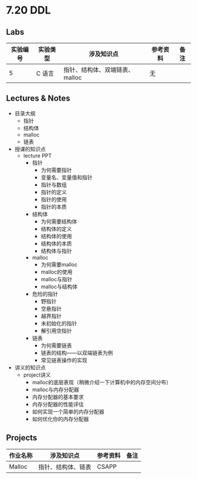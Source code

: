 # 7.20 DDL

## Labs
| 实验编号 | 实验类型 | 涉及知识点 | 参考资料 | 备注 |
| ------- | ------- | -------- | ------- | ---- |
|  5    |  C 语言 | 指针、结构体、双端链表、malloc   |  无     |

## Lectures & Notes
- 目录大纲
  - 指针
  - 结构体
  - malloc
  - 链表
- 授课的知识点
  - lecture PPT
    - 指针
      - 为何需要指针
      - 变量名、变量值和指针
      - 指针与数组
      - 指针的定义
      - 指针的使用
      - 指针的本质
    - 结构体
      - 为何需要结构体
      - 结构体的定义
      - 结构体的使用
      - 结构体的本质
      - 结构体与指针
    - malloc
      - 为何需要malloc
      - malloc的使用
      - malloc与指针
      - malloc与结构体
    - 危险的指针
      - 野指针
      - 空悬指针
      - 越界指针
      - 未初始化的指针
      - 解引用空指针
    - 链表
      - 为何需要链表
      - 链表的结构——以双端链表为例
      - 常见链表操作的实现
- 讲义的知识点
  - project讲义
    - malloc的底层表现（稍微介绍一下计算机中的内存空间分布）
    - malloc与内存分配器
    - 内存分配器的基本要求
    - 内存分配器的性能评估
    - 如何实现一个简单的内存分配器
    - 如何优化你的内存分配器

## Projects
| 作业名称 | 涉及知识点 | 参考资料 | 备注 |
| ------- | -------- | ------- | ---- |
| Malloc   | 指针、结构体、链表      |  CSAPP  |   |